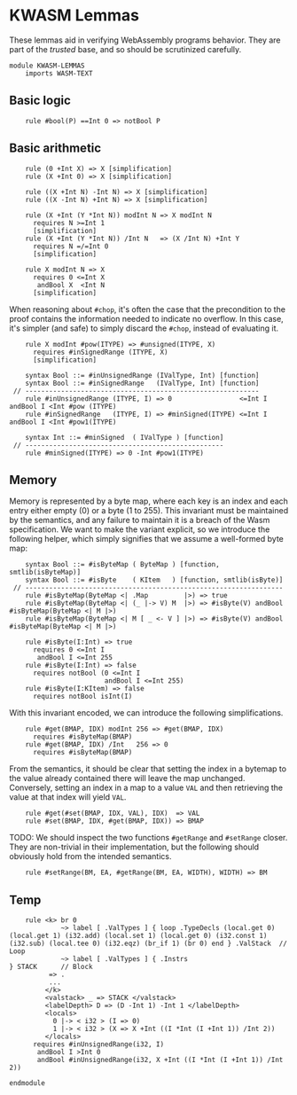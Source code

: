 KWASM Lemmas
============

These lemmas aid in verifying WebAssembly programs behavior.
They are part of the *trusted* base, and so should be scrutinized carefully.

```k
module KWASM-LEMMAS
    imports WASM-TEXT
```

Basic logic
-----------

```k
    rule #bool(P) ==Int 0 => notBool P
```

Basic arithmetic
----------------

```k
    rule (0 +Int X) => X [simplification]
    rule (X +Int 0) => X [simplification]

    rule ((X +Int N) -Int N) => X [simplification]
    rule ((X -Int N) +Int N) => X [simplification]

    rule (X +Int (Y *Int N)) modInt N => X modInt N
      requires N >=Int 1
      [simplification]
    rule (X +Int (Y *Int N)) /Int N   => (X /Int N) +Int Y
      requires N =/=Int 0
      [simplification]

    rule X modInt N => X
      requires 0 <=Int X
       andBool X  <Int N
      [simplification]
```

When reasoning about `#chop`, it's often the case that the precondition to the proof contains the information needed to indicate no overflow.
In this case, it's simpler (and safe) to simply discard the `#chop`, instead of evaluating it.

```k
    rule X modInt #pow(ITYPE) => #unsigned(ITYPE, X)
      requires #inSignedRange (ITYPE, X)
      [simplification]

    syntax Bool ::= #inUnsignedRange (IValType, Int) [function]
    syntax Bool ::= #inSignedRange   (IValType, Int) [function]
 // -----------------------------------------------------------
    rule #inUnsignedRange (ITYPE, I) => 0                 <=Int I andBool I <Int #pow (ITYPE)
    rule #inSignedRange   (ITYPE, I) => #minSigned(ITYPE) <=Int I andBool I <Int #pow1(ITYPE)

    syntax Int ::= #minSigned  ( IValType ) [function]
 // --------------------------------------------------
    rule #minSigned(ITYPE) => 0 -Int #pow1(ITYPE)
```

Memory
------

Memory is represented by a byte map, where each key is an index and each entry either empty (0) or a byte (1 to 255).
This invariant must be maintained by the semantics, and any failure to maintain it is a breach of the Wasm specification.
We want to make the variant explicit, so we introduce the following helper, which simply signifies that we assume a well-formed byte map:

```k
    syntax Bool ::= #isByteMap ( ByteMap ) [function, smtlib(isByteMap)]
    syntax Bool ::= #isByte    ( KItem   ) [function, smtlib(isByte)]
 // -----------------------------------------------------------------
    rule #isByteMap(ByteMap <| .Map         |>) => true
    rule #isByteMap(ByteMap <| (_ |-> V) M  |>) => #isByte(V) andBool #isByteMap(ByteMap <| M |>)
    rule #isByteMap(ByteMap <| M [ _ <- V ] |>) => #isByte(V) andBool #isByteMap(ByteMap <| M |>)

    rule #isByte(I:Int) => true
      requires 0 <=Int I
       andBool I <=Int 255
    rule #isByte(I:Int) => false
      requires notBool (0 <=Int I
                        andBool I <=Int 255)
    rule #isByte(I:KItem) => false
      requires notBool isInt(I)
```

With this invariant encoded, we can introduce the following simplifications.

```k
    rule #get(BMAP, IDX) modInt 256 => #get(BMAP, IDX)
      requires #isByteMap(BMAP)
    rule #get(BMAP, IDX) /Int   256 => 0
      requires #isByteMap(BMAP)
```

From the semantics, it should be clear that setting the index in a bytemap to the value already contained there will leave the map unchanged.
Conversely, setting an index in a map to a value `VAL` and then retrieving the value at that index will yield `VAL`.

```k
    rule #get(#set(BMAP, IDX, VAL), IDX)  => VAL
    rule #set(BMAP, IDX, #get(BMAP, IDX)) => BMAP
```

TODO: We should inspect the two functions `#getRange` and `#setRange` closer.
They are non-trivial in their implementation, but the following should obviously hold from the intended semantics.

```k
    rule #setRange(BM, EA, #getRange(BM, EA, WIDTH), WIDTH) => BM
```


Temp
----


```k
    rule <k> br 0
             ~> label [ .ValTypes ] { loop .TypeDecls (local.get 0) (local.get 1) (i32.add) (local.set 1) (local.get 0) (i32.const 1) (i32.sub) (local.tee 0) (i32.eqz) (br_if 1) (br 0) end } .ValStack  // Loop
             ~> label [ .ValTypes ] { .Instrs                                                                                                                                                } STACK      // Block
          => .
          ...
         </k>
         <valstack> _ => STACK </valstack>
         <labelDepth> D => (D -Int 1) -Int 1 </labelDepth>
         <locals>
           0 |-> < i32 > (I => 0)
           1 |-> < i32 > (X => X +Int ((I *Int (I +Int 1)) /Int 2))
         </locals>
      requires #inUnsignedRange(i32, I)
       andBool I >Int 0
       andBool #inUnsignedRange(i32, X +Int ((I *Int (I +Int 1)) /Int 2))
```

```k
endmodule
```
